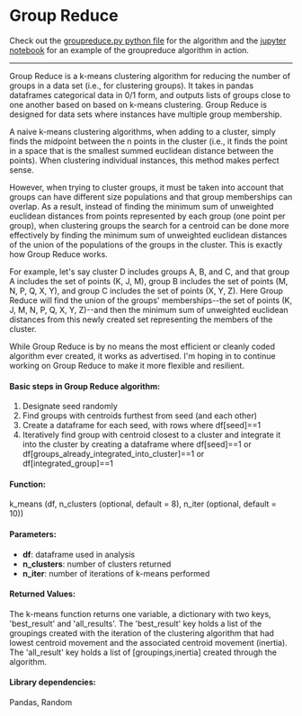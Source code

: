 <h1> Group Reduce</h1>

<p>Check out the <a href="https://github.com/JBlumstein/group_reduce/blob/master/groupreduce.py">groupreduce.py python file</a> for the algorithm and the <a href="https://github.com/JBlumstein/group_reduce/blob/master/test_notebook.ipynb">jupyter notebook</a> for an example of the groupreduce algorithm in action.

<hr>

<p>Group Reduce is a k-means clustering algorithm for reducing the number of groups in a data set (i.e., for clustering groups). It takes in pandas dataframes categorical data in 0/1 form, and outputs lists of groups close to one another based on based on k-means clustering. Group Reduce is designed for data sets where instances have multiple group membership.</p>

<p>A naive k-means clustering algorithms, when adding to a cluster, simply finds the midpoint between the n points in the cluster (i.e., it finds the point in a space that is the smallest summed euclidean distance between the points). When clustering individual instances, this method makes perfect sense.</p>

<p>However, when trying to cluster groups, it must be taken into account that groups can have different size populations and that group memberships can overlap. As a result, instead of finding the minimum sum of unweighted euclidean distances from points represented by each group (one point per group), when clustering groups the search for a centroid can be done more effectively by finding the minimum sum of unweighted euclidean distances of the union of the populations of the groups in the cluster. This is exactly how Group Reduce works.</p>

<p>For example, let's say cluster D includes groups A, B, and C, and that group A includes the set of points (K, J, M), group B includes the set of points (M, N, P, Q, X, Y), and group C includes the set of points (X, Y, Z). Here Group Reduce will find the union of the groups' memberships--the set of points (K, J, M, N, P, Q, X, Y, Z)--and then the minimum sum of unweighted euclidean distances from this newly created set representing the members of the cluster.</p>

<p>While Group Reduce is by no means the most efficient or cleanly coded algorithm ever created, it works as advertised. I'm hoping in to continue working on Group Reduce to make it more flexible and resilient.</p>

<h4>Basic steps in Group Reduce algorithm:</h4>
<ol>
<li>Designate seed randomly</li>
<li>Find groups with centroids furthest from seed (and each other)</li>
<li>Create a dataframe for each seed, with rows where df[seed]==1</li>
<li>Iteratively find group with centroid closest to a cluster and integrate it into the cluster by creating a dataframe where df[seed]==1 or df[groups_already_integrated_into_cluster]==1 or df[integrated_group]==1</li>
</ol>

<h4>Function:</h4>
<p>k_means (df, n_clusters (optional, default = 8), n_iter (optional, default = 10))</p>

<h4>Parameters:</h4>
<ul>
<li><strong>df</strong>: dataframe used in analysis</li>
<li><strong>n_clusters</strong>: number of clusters returned</li>
<li><strong>n_iter</strong>: number of iterations of k-means performed</li>
</ul>

<h4>Returned Values:</h4>
<p>The k-means function returns one variable, a dictionary with two keys, 'best_result' and 'all_results'. The 'best_result' key holds a list of the groupings created with the iteration of the clustering algorithm that had lowest centroid movement and the associated centroid movement (inertia). The 'all_result' key holds a list of [groupings,inertia] created through the algorithm.</p>

<h4>Library dependencies:</h4>
<p>Pandas, Random</p>
